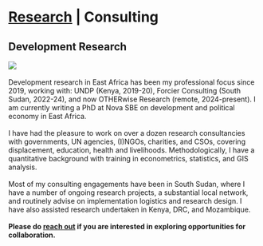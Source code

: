 # <a href="https://njwlsn.github.io">Research</a> | Consulting # 
## Development Research ##
<a href="https://njwlsn.github.io/pages/consulting"> <img src="https://njwlsn.github.io/assets/images/consulting.png" style="max-width:100%; height:auto;"/> </a>
<br><br>
Development research in East Africa has been my professional focus since 2019, working with: UNDP (Kenya, 2019-20), Forcier Consulting (South Sudan, 2022-24), and now OTHERwise Research (remote, 2024-present). I am currently writing a PhD at Nova SBE on development and political economy in East Africa.
<br><br>
I have had the pleasure to work on over a dozen research consultancies with governments, UN agencies, (I)NGOs, charities, and CSOs, covering displacement, education, health and livelihoods. Methodologically, I have a quantitative background with training in econometrics, statistics, and GIS analysis. 
<br><br>
Most of my consulting engagements have been in South Sudan, where I have a number of ongoing research projects, a substantial local network, and routinely advise on implementation logistics and research design. I have also assisted research undertaken in Kenya, DRC, and Mozambique. 
<br><br>
**Please do <a href="mailto:njwlsn@outlook.com">reach out</a> if you are interested in exploring opportunities for collaboration.**
<br><br>
